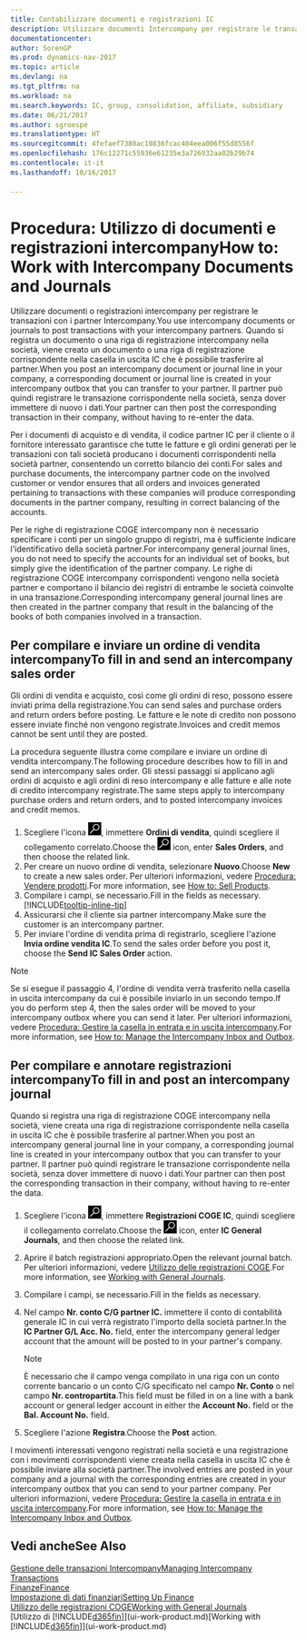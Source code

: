 ```yaml
---
title: Contabilizzare documenti e registrazioni IC
description: Utilizzare documenti Intercompany per registrare le transazioni con i partner Intercompany.
documentationcenter: 
author: SorenGP
ms.prod: dynamics-nav-2017
ms.topic: article
ms.devlang: na
ms.tgt_pltfrm: na
ms.workload: na
ms.search.keywords: IC, group, consolidation, affiliate, subsidiary
ms.date: 06/21/2017
ms.author: sgroespe
ms.translationtype: HT
ms.sourcegitcommit: 4fefaef7380ac10836fcac404eea006f55d8556f
ms.openlocfilehash: 176c12271c55936e61235e3a726932aa02b29b74
ms.contentlocale: it-it
ms.lasthandoff: 10/16/2017

---
```

# <a name="how-to-work-with-intercompany-documents-and-journals"></a><span data-ttu-id="c8cb9-103">Procedura: Utilizzo di documenti e registrazioni intercompany</span><span class="sxs-lookup"><span data-stu-id="c8cb9-103">How to: Work with Intercompany Documents and Journals</span></span>
<span data-ttu-id="c8cb9-104">Utilizzare documenti o registrazioni intercompany per registrare le transazioni con i partner Intercompany.</span><span class="sxs-lookup"><span data-stu-id="c8cb9-104">You use intercompany documents or journals to post transactions with your intercompany partners.</span></span> <span data-ttu-id="c8cb9-105">Quando si registra un documento o una riga di registrazione intercompany nella società, viene creato un documento o una riga di registrazione corrispondente nella casella in uscita IC che è possibile trasferire al partner.</span><span class="sxs-lookup"><span data-stu-id="c8cb9-105">When you post an intercompany document or journal line in your company, a corresponding document or journal line is created in your intercompany outbox that you can transfer to your partner.</span></span> <span data-ttu-id="c8cb9-106">Il partner può quindi registrare le transazione corrispondente nella società, senza dover immettere di nuovo i dati.</span><span class="sxs-lookup"><span data-stu-id="c8cb9-106">Your partner can then post the corresponding transaction in their company, without having to re-enter the data.</span></span>

<span data-ttu-id="c8cb9-107">Per i documenti di acquisto e di vendita, il codice partner IC per il cliente o il fornitore interessato garantisce che tutte le fatture e gli ordini generati per le transazioni con tali società producano i documenti corrispondenti nella società partner, consentendo un corretto bilancio dei conti.</span><span class="sxs-lookup"><span data-stu-id="c8cb9-107">For sales and purchase documents, the intercompany partner code on the involved customer or vendor ensures that all orders and invoices generated pertaining to transactions with these companies will produce corresponding documents in the partner company, resulting in correct balancing of the accounts.</span></span>

<span data-ttu-id="c8cb9-108">Per le righe di registrazione COGE intercompany non è necessario specificare i conti per un singolo gruppo di registri, ma è sufficiente indicare l'identificativo della società partner.</span><span class="sxs-lookup"><span data-stu-id="c8cb9-108">For intercompany general journal lines, you do not need to specify the accounts for an individual set of books, but simply give the identification of the partner company.</span></span> <span data-ttu-id="c8cb9-109">Le righe di registrazione COGE intercompany corrispondenti vengono nella società partner e comportano il bilancio dei registri di entrambe le società coinvolte in una transazione.</span><span class="sxs-lookup"><span data-stu-id="c8cb9-109">Corresponding intercompany general journal lines are then created in the partner company that result in the balancing of the books of both companies involved in a transaction.</span></span>

## <a name="to-fill-in-and-send-an-intercompany-sales-order"></a><span data-ttu-id="c8cb9-110">Per compilare e inviare un ordine di vendita intercompany</span><span class="sxs-lookup"><span data-stu-id="c8cb9-110">To fill in and send an intercompany sales order</span></span>
<span data-ttu-id="c8cb9-111">Gli ordini di vendita e acquisto, così come gli ordini di reso, possono essere inviati prima della registrazione.</span><span class="sxs-lookup"><span data-stu-id="c8cb9-111">You can send sales and purchase orders and return orders before posting.</span></span> <span data-ttu-id="c8cb9-112">Le fatture e le note di credito non possono essere inviate finché non vengono registrate.</span><span class="sxs-lookup"><span data-stu-id="c8cb9-112">Invoices and credit memos cannot be sent until they are posted.</span></span>

<span data-ttu-id="c8cb9-113">La procedura seguente illustra come compilare e inviare un ordine di vendita intercompany.</span><span class="sxs-lookup"><span data-stu-id="c8cb9-113">The following procedure describes how to fill in and send an intercompany sales order.</span></span> <span data-ttu-id="c8cb9-114">Gli stessi passaggi si applicano agli ordini di acquisto e agli ordini di reso intercompany e alle fatture e alle note di credito intercompany registrate.</span><span class="sxs-lookup"><span data-stu-id="c8cb9-114">The same steps apply to intercompany purchase orders and return orders, and to posted intercompany invoices and credit memos.</span></span>  

1. <span data-ttu-id="c8cb9-115">Scegliere l'icona ![Cerca pagina o report](media/ui-search/search_small.png "icona Cerca pagina o report"), immettere **Ordini di vendita**, quindi scegliere il collegamento correlato.</span><span class="sxs-lookup"><span data-stu-id="c8cb9-115">Choose the ![Search for Page or Report](media/ui-search/search_small.png "Search for Page or Report icon") icon, enter **Sales Orders**, and then choose the related link.</span></span>  
2. <span data-ttu-id="c8cb9-116">Per creare un nuovo ordine di vendita, selezionare **Nuovo**.</span><span class="sxs-lookup"><span data-stu-id="c8cb9-116">Choose **New** to create a new sales order.</span></span> <span data-ttu-id="c8cb9-117">Per ulteriori informazioni, vedere [Procedura: Vendere prodotti](sales-how-sell-products.md).</span><span class="sxs-lookup"><span data-stu-id="c8cb9-117">For more information, see [How to: Sell Products](sales-how-sell-products.md).</span></span>  
3. <span data-ttu-id="c8cb9-118">Compilare i campi, se necessario.</span><span class="sxs-lookup"><span data-stu-id="c8cb9-118">Fill in the fields as necessary.</span></span> [!INCLUDE[tooltip-inline-tip](includes/tooltip-inline-tip_md.md)]
4. <span data-ttu-id="c8cb9-119">Assicurarsi che il cliente sia partner intercompany.</span><span class="sxs-lookup"><span data-stu-id="c8cb9-119">Make sure the customer is an intercompany partner.</span></span>
5. <span data-ttu-id="c8cb9-120">Per inviare l'ordine di vendita prima di registrarlo, scegliere l'azione **Invia ordine vendita IC**.</span><span class="sxs-lookup"><span data-stu-id="c8cb9-120">To send the sales order before you post it, choose the **Send IC Sales Order** action.</span></span>

> [!NOTE]
> <span data-ttu-id="c8cb9-121">Se si esegue il passaggio 4, l'ordine di vendita verrà trasferito nella casella in uscita intercompany da cui è possibile inviarlo in un secondo tempo.</span><span class="sxs-lookup"><span data-stu-id="c8cb9-121">If you do perform step 4, then the sales order will be moved to your intercompany outbox where you can send it later.</span></span> <span data-ttu-id="c8cb9-122">Per ulteriori informazioni, vedere [Procedura: Gestire la casella in entrata e in uscita intercompany](intercompany-how-manage-intercompany-inbox.md).</span><span class="sxs-lookup"><span data-stu-id="c8cb9-122">For more information, see [How to: Manage the Intercompany Inbox and Outbox](intercompany-how-manage-intercompany-inbox.md).</span></span>

## <a name="to-fill-in-and-post-an-intercompany-journal"></a><span data-ttu-id="c8cb9-123">Per compilare e annotare registrazioni intercompany</span><span class="sxs-lookup"><span data-stu-id="c8cb9-123">To fill in and post an intercompany journal</span></span>
<span data-ttu-id="c8cb9-124">Quando si registra una riga di registrazione COGE intercompany nella società, viene creata una riga di registrazione corrispondente nella casella in uscita IC che è possibile trasferire al partner.</span><span class="sxs-lookup"><span data-stu-id="c8cb9-124">When you post an intercompany general journal line in your company, a corresponding journal line is created in your intercompany outbox that you can transfer to your partner.</span></span> <span data-ttu-id="c8cb9-125">Il partner può quindi registrare le transazione corrispondente nella società, senza dover immettere di nuovo i dati.</span><span class="sxs-lookup"><span data-stu-id="c8cb9-125">Your partner can then post the corresponding transaction in their company, without having to re-enter the data.</span></span>

1. <span data-ttu-id="c8cb9-126">Scegliere l'icona ![Cerca pagina o report](media/ui-search/search_small.png "Cerca pagina o report"), immettere **Registrazioni COGE IC**, quindi scegliere il collegamento correlato.</span><span class="sxs-lookup"><span data-stu-id="c8cb9-126">Choose the ![Search for Page or Report](media/ui-search/search_small.png "Search for Page or Report icon") icon, enter **IC General Journals**, and then choose the related link.</span></span>  
2. <span data-ttu-id="c8cb9-127">Aprire il batch registrazioni appropriato.</span><span class="sxs-lookup"><span data-stu-id="c8cb9-127">Open the relevant journal batch.</span></span> <span data-ttu-id="c8cb9-128">Per ulteriori informazioni, vedere [Utilizzo delle registrazioni COGE](ui-work-general-journals.md).</span><span class="sxs-lookup"><span data-stu-id="c8cb9-128">For more information, see [Working with General Journals](ui-work-general-journals.md).</span></span>
3. <span data-ttu-id="c8cb9-129">Compilare i campi, se necessario.</span><span class="sxs-lookup"><span data-stu-id="c8cb9-129">Fill in the fields as necessary.</span></span>
4. <span data-ttu-id="c8cb9-130">Nel campo **Nr. conto C/G partner IC.** immettere il conto di contabilità generale IC in cui verrà registrato l'importo della società partner.</span><span class="sxs-lookup"><span data-stu-id="c8cb9-130">In the **IC Partner G/L Acc. No.** field, enter the intercompany general ledger account that the amount will be posted to in your partner's company.</span></span>

    > [!NOTE]
    > <span data-ttu-id="c8cb9-131">È necessario che il campo venga compilato in una riga con un conto corrente bancario o un conto C/G specificato nel campo **Nr. Conto** o nel campo **Nr. contropartita**.</span><span class="sxs-lookup"><span data-stu-id="c8cb9-131">This field must be filled in on a line with a bank account or general ledger account in either the **Account No.** field or the **Bal. Account No.** field.</span></span>  
5. <span data-ttu-id="c8cb9-132">Scegliere l'azione **Registra**.</span><span class="sxs-lookup"><span data-stu-id="c8cb9-132">Choose the **Post** action.</span></span>

<span data-ttu-id="c8cb9-133">I movimenti interessati vengono registrati nella società e una registrazione con i movimenti corrispondenti viene creata nella casella in uscita IC che è possibile inviare alla società partner.</span><span class="sxs-lookup"><span data-stu-id="c8cb9-133">The involved entries are posted in your company and a journal with the corresponding entries are created in your intercompany outbox that you can send to your partner company.</span></span> <span data-ttu-id="c8cb9-134">Per ulteriori informazioni, vedere [Procedura: Gestire la casella in entrata e in uscita intercompany](intercompany-how-manage-intercompany-inbox.md).</span><span class="sxs-lookup"><span data-stu-id="c8cb9-134">For more information, see [How to: Manage the Intercompany Inbox and Outbox](intercompany-how-manage-intercompany-inbox.md).</span></span> 

## <a name="see-also"></a><span data-ttu-id="c8cb9-135">Vedi anche</span><span class="sxs-lookup"><span data-stu-id="c8cb9-135">See Also</span></span>
[<span data-ttu-id="c8cb9-136">Gestione delle transazioni Intercompany</span><span class="sxs-lookup"><span data-stu-id="c8cb9-136">Managing Intercompany Transactions</span></span>](intercompany-manage.md)  
[<span data-ttu-id="c8cb9-137">Finanze</span><span class="sxs-lookup"><span data-stu-id="c8cb9-137">Finance</span></span>](finance.md)  
[<span data-ttu-id="c8cb9-138">Impostazione di dati finanziari</span><span class="sxs-lookup"><span data-stu-id="c8cb9-138">Setting Up Finance</span></span>](finance-setup-finance.md)  
[<span data-ttu-id="c8cb9-139">Utilizzo delle registrazioni COGE</span><span class="sxs-lookup"><span data-stu-id="c8cb9-139">Working with General Journals</span></span>](ui-work-general-journals.md)  
<span data-ttu-id="c8cb9-140">[Utilizzo di [!INCLUDE[d365fin](includes/d365fin_md.md)]](ui-work-product.md)</span><span class="sxs-lookup"><span data-stu-id="c8cb9-140">[Working with [!INCLUDE[d365fin](includes/d365fin_md.md)]](ui-work-product.md)</span></span>

